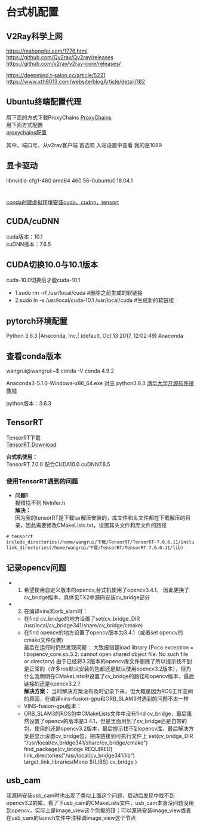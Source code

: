 # 台式机配置  

## V2Ray科学上网  

https://mahongfei.com/1776.html  
https://github.com/Qv2ray/Qv2ray/releases  
https://github.com/v2ray/v2ray-core/releases/  

https://deepmind.t-salon.cc/article/5221
https://www.xth8013.com/website/blogArticle/detail/182



##  Ubuntu终端配置代理
用下面的方式下载ProxyChains 
[ProxyChains](https://www.cnblogs.com/guguobao/p/8878109.html)  
用下面方式配置  
[proxychains配置](https://docs.shanyuhai.top/os/manjaro/terminal-agent.html#proxychains-ng)

其中，端口号，从v2ray客户端  首选项  入站设置中查看  我的是1089  



## 显卡驱动  
libnvidia-cfg1-460:amd64                     460.56-0ubuntu0.18.04.1 


#
[conda创建虚拟环境安装cuda，cudnn，tensort](https://blog.csdn.net/weixin_41010198/article/details/107604593?utm_medium=distribute.pc_relevant.none-task-blog-2~default~baidujs_title~default-1.no_search_link&spm=1001.2101.3001.4242.2)


## CUDA/cuDNN  

cuda版本：10.1  
cuDNN版本：7.6.5

## CUDA切换10.0与10.1版本  

cuda-10.0切换后才能cuda-10.1  
* 1.sudo rm -rf /usr/local/cuda #删除之前生成的软链接  
* 2.sudo ln -s /usr/local/cuda-10.1 /usr/local/cuda #生成新的软链接  


## pytorch环境配置  

Python 3.6.3 |Anaconda, Inc.| (default, Oct 13 2017, 12:02:49)
Anaconda

## 查看conda版本  
wangrui@wangrui:~$ conda -V
conda 4.9.2


Anaconda3-5.1.0-Windows-x86_64.exe     对应 python3.6.3
[清华大学开源软件镜像站](https://mirrors.tuna.tsinghua.edu.cn/anaconda/archive/)

python版本：3.6.3

##   TensorRT  
TensorRT下载    
[TensorRT Download](https://developer.nvidia.com/nvidia-tensorrt-download)    

**台式机使用：**  
TensorRT 7.0.0 配合CUDA10.0  cuDNN7.6.5    

### 使用TensorRT遇到的问题  
 * **问题1**  
报错找不到 NvInfer.h   
**解决：**  
因为我的tensorRT是下载tar解压安装的，库文件和头文件都在下载解压的目录，因此需要修改CMakeLists.txt，设置其头文件和库文件的路径  

```txt  
# tensorrt  
include_directories(/home/wangrui/下载/TensorRT/TensorRT-7.0.0.11/include)  
link_directories(/home/wangrui/下载/TensorRT/TensorRT-7.0.0.11/lib)  
```  


## 记录opencv问题  
* 1. 希望使用自定义版本的opencv,台式机使用了opencv3.4.1， 因此更换了cv_bridge版本，具体见TX2中源码安装cv_bridge部分  
* 2. 在编译vins和orb_slam时：
    * 在find cv_bridge的地方设置了set(cv_bridge_DIR /usr/local/cv_bridge341/share/cv_bridge/cmake) 
    * 在find opencv的地方设置了opencv版本为3.4.1（或者set  opencv的cmake文件位置)  
最后在运行时仍然发现问题：
  大致报错是load library (Poco exception = libopencv_core.so.3.2: cannot open shared object file: No such file or directory)
由于已经将3.2版本的opencv库文件删除了所以提示找不到是正常的（许多ros默认安装的包都还是默认使用opencv3.2版本），但为什么我明明在CMakeLists中设置了cv_bridge的路径和opencv版本，最后链接的还是opencv3.2？   
**解决方案：** 当时解决方案没有及时记录下来，但大概是因为ROS工作空间的原因，在编译vins-fusion-gpu和ORB_SLAM3时遇到的问题不太一样  
  * VINS-fusion-gpu版本：
  * ORB_SLAM3的ROS包中CMakeLists文件中没有find cv_bridge，最后虽然设置了opencv的版本是3.4.1，但是里面用到了cv_bridge还是自带的包，使用的还是opencv3.2版本，最后提示找不到opencv库，最后解决方案是显示设置cv_bridge包，把库链接到可执行文件上
  set(cv_bridge_DIR "/usr/local/cv_bridge341/share/cv_bridge/cmake")  
  find_package(cv_bridge REQUIRED)
  link_directories("/usr/local/cv_bridge341/lib")
  target_link_libraries(Mono
  ${LIBS}
  cv_bridge
  )

## usb_cam  

我源码安装usb_cam时也出现了类似上面这个问题，启动后发现中找不到opencv3.2的库，看了下usb_cam的CMakeLists文件，usb_cam本身没问题没用到opencv，实际上是image_view这个包报的错；可以源码安装image_view或者在usb_cam的launch文件中注释调image_view这个节点  




